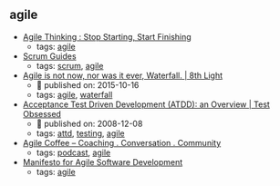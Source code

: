 agile 
---
* [Agile Thinking : Stop Starting, Start Finishing](http://www.agilebuddha.com/agile/agile-thinking-stop-starting-start-finishing/)
    * tags: [agile](../tags/agile.md)
* [Scrum Guides](https://www.scrumguides.org/)
    * tags: [scrum](../tags/scrum.md), [agile](../tags/agile.md)
* [Agile is not now, nor was it ever, Waterfall. | 8th Light](https://8thlight.com/blog/uncle-bob/2015/10/16/agile-and-waterfall.html)
    * :calendar: published on: 2015-10-16
    * tags: [agile](../tags/agile.md), [waterfall](../tags/waterfall.md)
* [Acceptance Test Driven Development (ATDD): an Overview  |  Test Obsessed](http://testobsessed.com/2008/12/acceptance-test-driven-development-atdd-an-overview/)
    * :calendar: published on: 2008-12-08
    * tags: [attd](../tags/attd.md), [testing](../tags/testing.md), [agile](../tags/agile.md)
* [Agile Coffee – Coaching . Conversation . Community](http://agilecoffee.com/)
    * tags: [podcast](../tags/podcast.md), [agile](../tags/agile.md)
* [Manifesto for Agile Software Development
](http://agilemanifesto.org/)
    * tags: [agile](../tags/agile.md)
